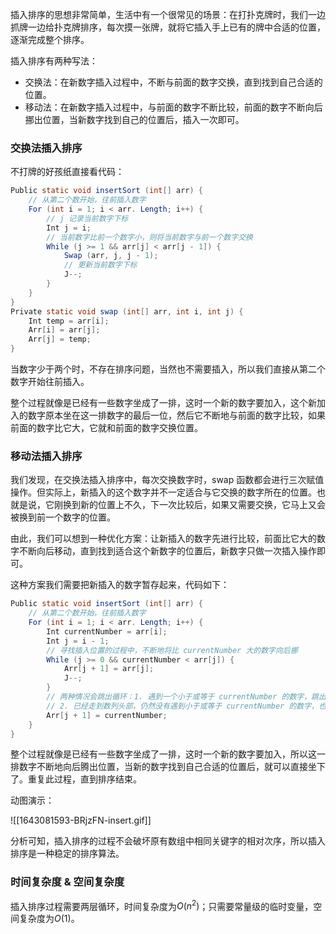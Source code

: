插入排序的思想非常简单，生活中有一个很常见的场景：在打扑克牌时，我们一边抓牌一边给扑克牌排序，每次摸一张牌，就将它插入手上已有的牌中合适的位置，逐渐完成整个排序。

插入排序有两种写法：

- 交换法：在新数字插入过程中，不断与前面的数字交换，直到找到自己合适的位置。
- 移动法：在新数字插入过程中，与前面的数字不断比较，前面的数字不断向后挪出位置，当新数字找到自己的位置后，插入一次即可。

### 交换法插入排序
不打牌的好孩纸直接看代码：

```Java
Public static void insertSort (int[] arr) {
    // 从第二个数开始，往前插入数字
    For (int i = 1; i < arr. Length; i++) {
        // j 记录当前数字下标
        Int j = i;
        // 当前数字比前一个数字小，则将当前数字与前一个数字交换
        While (j >= 1 && arr[j] < arr[j - 1]) {
            Swap (arr, j, j - 1);
            // 更新当前数字下标
            J--;
        }
    }
}
Private static void swap (int[] arr, int i, int j) {
    Int temp = arr[i];
    Arr[i] = arr[j];
    Arr[j] = temp;
}
```
当数字少于两个时，不存在排序问题，当然也不需要插入，所以我们直接从第二个数字开始往前插入。

整个过程就像是已经有一些数字坐成了一排，这时一个新的数字要加入，这个新加入的数字原本坐在这一排数字的最后一位，然后它不断地与前面的数字比较，如果前面的数字比它大，它就和前面的数字交换位置。

### 移动法插入排序
我们发现，在交换法插入排序中，每次交换数字时，swap 函数都会进行三次赋值操作。但实际上，新插入的这个数字并不一定适合与它交换的数字所在的位置。也就是说，它刚换到新的位置上不久，下一次比较后，如果又需要交换，它马上又会被换到前一个数字的位置。

由此，我们可以想到一种优化方案：让新插入的数字先进行比较，前面比它大的数字不断向后移动，直到找到适合这个新数字的位置后，新数字只做一次插入操作即可。

这种方案我们需要把新插入的数字暂存起来，代码如下：

```Java
Public static void insertSort (int[] arr) {
    // 从第二个数开始，往前插入数字
    For (int i = 1; i < arr. Length; i++) {
        Int currentNumber = arr[i];
        Int j = i - 1;
        // 寻找插入位置的过程中，不断地将比 currentNumber 大的数字向后挪
        While (j >= 0 && currentNumber < arr[j]) {
            Arr[j + 1] = arr[j];
            J--;
        }
        // 两种情况会跳出循环：1. 遇到一个小于或等于 currentNumber 的数字，跳出循环，currentNumber 就坐到它后面。
        // 2. 已经走到数列头部，仍然没有遇到小于或等于 currentNumber 的数字，也会跳出循环，此时 j 等于 -1，currentNumber 就坐到数列头部。
        Arr[j + 1] = currentNumber;
    }
}
```
整个过程就像是已经有一些数字坐成了一排，这时一个新的数字要加入，所以这一排数字不断地向后腾出位置，当新的数字找到自己合适的位置后，就可以直接坐下了。重复此过程，直到排序结束。

动图演示：

![[1643081593-BRjzFN-insert.gif]]

分析可知，插入排序的过程不会破坏原有数组中相同关键字的相对次序，所以插入排序是一种稳定的排序算法。

### 时间复杂度 & 空间复杂度
插入排序过程需要两层循环，时间复杂度为$O(n^2)$；只需要常量级的临时变量，空间复杂度为$O (1)$。